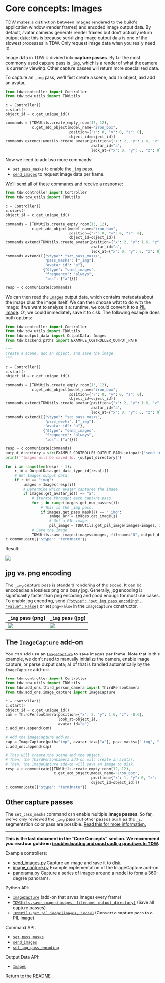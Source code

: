 # Core concepts: Images

TDW makes a distinction between images rendered to the build's application window (render frames) and encoded image output data. By default, avatar cameras generate render frames but don't actually return output data; this is because serializing image output data is one of the slowest processes in TDW. Only request image data when you really need it!

Image data in TDW is divided into **capture passes**. By far the most commonly used capture pass is `_img`, which is a render of what the camera is currently viewing. Other capture passes will return more specialized data.

To capture an `_img` pass, we'll first create a scene, add an object, and add an avatar. 

```python
from tdw.controller import Controller
from tdw.tdw_utils import TDWUtils

c = Controller()
c.start()
object_id = c.get_unique_id()

commands = [TDWUtils.create_empty_room(12, 12),
            c.get_add_object(model_name="iron_box",
                             position={"x": 0, "y": 0, "z": 0},
                             object_id=object_id)]
commands.extend(TDWUtils.create_avatar(position={"x": 2, "y": 1.6, "z": -0.6},
                                       avatar_id="a",
                                       look_at={"x": 0, "y": 0, "z": 0}))
```

Now we need to add two more commands:

- [`set_pass_masks`](../../api/command_api.md#set_pass_masks) to enable the `_img` pass.
- [`send_images`](../../api/command_api.md#send_images) to request image data per frame.

We'll send all of these commands and receive a response:

```python
from tdw.controller import Controller
from tdw.tdw_utils import TDWUtils

c = Controller()
c.start()
object_id = c.get_unique_id()

commands = [TDWUtils.create_empty_room(12, 12),
            c.get_add_object(model_name="iron_box",
                             position={"x": 0, "y": 0, "z": 0},
                             object_id=object_id)]
commands.extend(TDWUtils.create_avatar(position={"x": 2, "y": 1.6, "z": -0.6},
                                       avatar_id="a",
                                       look_at={"x": 0, "y": 0, "z": 0}))
commands.extend([{"$type": "set_pass_masks",
                  "pass_masks": ["_img"],
                  "avatar_id": "a"},
                 {"$type": "send_images",
                  "frequency": "always",
                  "ids": ["a"]}])

resp = c.communicate(commands)
```

We can then read the [`Images`](../../api/output_data.md#Images) output data, which contains metadata about the image plus the image itself. We can then choose what to do with the image: If we want to analyze it at runtime, we could convert it to a [PIL image](https://pillow.readthedocs.io/en/stable/reference/Image.html). Or, we could immediately save it to disk. The following example does both options:

```python
from tdw.controller import Controller
from tdw.tdw_utils import TDWUtils
from tdw.output_data import OutputData, Images
from tdw.backend.paths import EXAMPLE_CONTROLLER_OUTPUT_PATH

"""
Create a scene, add an object, and save the image.
"""

c = Controller()
c.start()
object_id = c.get_unique_id()

commands = [TDWUtils.create_empty_room(12, 12),
            c.get_add_object(model_name="iron_box",
                             position={"x": 0, "y": 0, "z": 0},
                             object_id=object_id)]
commands.extend(TDWUtils.create_avatar(position={"x": 2, "y": 1.6, "z": -0.6},
                                       avatar_id="a",
                                       look_at={"x": 0, "y": 0, "z": 0}))
commands.extend([{"$type": "set_pass_masks",
                  "pass_masks": ["_img"],
                  "avatar_id": "a"},
                 {"$type": "send_images",
                  "frequency": "always",
                  "ids": ["a"]}])

resp = c.communicate(commands)
output_directory = str(EXAMPLE_CONTROLLER_OUTPUT_PATH.joinpath("send_images").resolve())
print(f"Images will be saved to: {output_directory}")

for i in range(len(resp) - 1):
    r_id = OutputData.get_data_type_id(resp[i])
    # Get Images output data.
    if r_id == "imag":
        images = Images(resp[i])
        # Determine which avatar captured the image.
        if images.get_avatar_id() == "a":
            # Iterate throught each capture pass.
            for j in range(images.get_num_passes()):
                # This is the _img pass.
                if images.get_pass_mask(j) == "_img":
                    image_arr = images.get_image(j)
                    # Get a PIL image.
                    pil_image = TDWUtils.get_pil_image(images=images, index=j)
            # Save the image.
            TDWUtils.save_images(images=images, filename="0", output_directory=output_directory)
c.communicate({"$type": "terminate"})
```

Result:

![](images/img_pass_box.png)

## jpg vs. png encoding

The `_img` capture pass is standard rendering of the scene. It can be encoded as a lossless png or a lossy jpg. Generally, jpg encoding is significantly faster than png encoding and good enough for most use cases. To enable jpg encoding, send [`{"$type": "set_img_pass_encoding", "value": False}`](../../api/command_api.md#set_img_pass_encoding) or set `png=False` in the `ImageCapture` constructor.

| `_img` pass (png)        | `_img` pass (jpg)        |
| ------------------------ | ------------------------ |
| ![](images/img_0000.png) | ![](images/img_0000.jpg) |

## The `ImageCapture` add-on

You can add use an [`ImageCapture`](../../python/add_ons/ImageCapture.md) to save images per frame. Note that in this example, we don't need to manually initialize the camera, enable image capture, or parse output data; all of that is handled automatically by the `ImageCapture` add-on:

```python
from tdw.controller import Controller
from tdw.tdw_utils import TDWUtils
from tdw.add_ons.third_person_camera import ThirdPersonCamera
from tdw.add_ons.image_capture import ImageCapture

c = Controller()
c.start()
object_id = c.get_unique_id()
cam = ThirdPersonCamera(position={"x": 2, "y": 1.6, "z": -0.6},
                        look_at=object_id,
                        avatar_id="a")
c.add_ons.append(cam)

# Add the ImageCapture add-on.
cap = ImageCapture(path="tmp", avatar_ids=["a"], pass_masks=["_img", "_id"])
c.add_ons.append(cap)

# This will create the scene and the object.
# Then, the ThirdPersonCamera add-on will create an avatar.
# Then, the ImageCapture add-on will save an image to disk.
resp = c.communicate([TDWUtils.create_empty_room(12, 12),
                      c.get_add_object(model_name="iron_box",
                                       position={"x": 1, "y": 0, "z": -0.5},
                                       object_id=object_id)])
c.communicate({"$type": "terminate"})
```

## Other capture passes

The `set_pass_masks` command can enable multiple **image passes**. So far, we've only reviewed the `_img` pass but other passes such as the `_id` segmentation color pass are possible. [Read this for more information.](../../api/command_api.md#set_pass_masks)

***

**This is the last document in the "Core Concepts" section. We recommend you read our guide on [troubleshooting and good coding practices in TDW](TODO).**

Example controllers:

- [send_images.py](https://github.com/threedworld-mit/tdw/blob/master/Python/example_controllers/core_concepts/send_images.py) Capture an image and save it to disk.
- [image_capture.py](https://github.com/threedworld-mit/tdw/blob/master/Python/example_controllers/core_concepts/image_capture.py) Example implementation of the ImageCapture add-on.
- [panorama.py](https://github.com/threedworld-mit/tdw/blob/master/Python/example_controllers/core_concepts/panorama.py) Capture a series of images around a model to form a 360-degree panorama.

Python API:

- [`ImageCapture`](../../python/add_ons/ImageCapture.md)  (add-on that saves images every frame)
- [`TDWUtils.save_images(images, filename, output_directory)`](../../python/tdw_utils.md)  (Save all capture passes)
- [`TDWUtils.get_pil_image(images, index)`](../../python/tdw_utils.md)  (Convert a capture pass to a PIL image)

Command API:

- [`set_pass_masks`](../../api/command_api.md#set_pass_masks)
- [`send_images`](../../api/command_api.md#send_images)
- [`set_img_pass_encoding`](../../api/command_api.md#set_img_pass_encoding)

Output Data API:

- [`Images`](../../api/output_data.md#Images) 

[Return to the README](../../README.md)